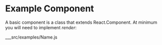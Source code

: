 # Example Component

A basic component is a class that extends React.Component. At minimum you will need to implement *render*:

___src/examples/Name.js

